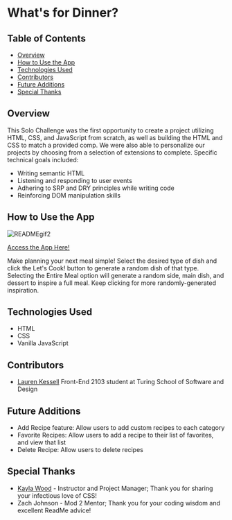 # What's for Dinner?

## Table of Contents
- <a href="#overview">Overview</a>
- <a href="#how-to-use-app">How to Use the App</a>
- <a href="#technologies-used">Technologies Used</a>
- <a href="#contributors">Contributors</a>
- <a href="#future-additions">Future Additions</a>
- <a href="#special-thanks">Special Thanks</a>

## <a id="overview">Overview</a>

This Solo Challenge was the first opportunity to create a project utilizing HTML, CSS, and JavaScript from scratch, as well as building the HTML and CSS to match a provided comp. We were also able to personalize our projects by choosing from a selection of extensions to complete. Specific technical goals included:
- Writing semantic HTML
- Listening and responding to user events
- Adhering to SRP and DRY principles while writing code
- Reinforcing DOM manipulation skills

## <a id="how-to-use-app">How to Use the App</a>

![READMEgif2](https://user-images.githubusercontent.com/77205456/114279508-10101180-9a03-11eb-8399-76bbdc0304b3.gif)

[Access the App Here!](https://lkessell.github.io/whats-for-dinner/)

Make planning your next meal simple! Select the desired type of dish and click the Let's Cook! button to generate a random dish of that type. Selecting the Entire Meal option will generate a random side, main dish, and dessert to inspire a full meal. Keep clicking for more randomly-generated inspiration.

## <a id="technologies-used">Technologies Used</a>
- HTML
- CSS
- Vanilla JavaScript

## <a id="contributors">Contributors</a>
- [Lauren Kessell](https://github.com/LKessell) Front-End 2103 student at Turing School of Software and Design

## <a id="future-additions">Future Additions</a>
- Add Recipe feature: Allow users to add custom recipes to each category
- Favorite Recipes: Allow users to add a recipe to their list of favorites, and view that list
- Delete Recipe: Allow users to delete recipes

## <a id="special-thanks">Special Thanks</a>
- [Kayla Wood](https://github.com/kaylaewood) - Instructor and Project Manager; Thank you for sharing your infectious love of CSS!
- Zach Johnson - Mod 2 Mentor; Thank you for your coding wisdom and excellent ReadMe advice!
